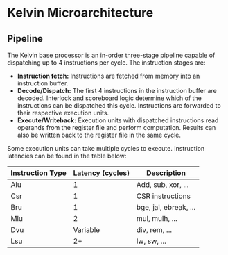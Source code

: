 # Kelvin Microarchitecture

## Pipeline

The Kelvin base processor is an in-order three-stage pipeline capable of
dispatching up to 4 instructions per cycle. The instruction stages are:

* **Instruction fetch:** Instructions are fetched from memory into an
instruction buffer.
* **Decode/Dispatch:** The first 4 instructions in the instruction buffer are
decoded. Interlock and scoreboard logic determine which of the instructions can
be dispatched this cycle. Instructions are forwarded to their respective
execution units.
* **Execute/Writeback:** Execution units with dispatched instructions read
operands from the register file and perform computation. Results can also be
written back to the register file in the same cycle.

Some execution units can take multiple cycles to execute. Instruction latencies
can be found in the table below:

| Instruction Type | Latency (cycles) | Description            |
| ---------------- | ---------------- | ---------------------- |
| Alu              | 1                | Add, sub, xor, ...     |
| Csr              | 1                | CSR instructions       |
| Bru              | 1                | bge, jal, ebreak, ...  |
| Mlu              | 2                | mul, mulh, ...         |
| Dvu              | Variable         | div, rem, ...          |
| Lsu              | 2+               | lw, sw, ...            |
